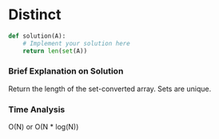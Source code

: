 # Distinct
```python
def solution(A):
    # Implement your solution here
    return len(set(A))
```
### Brief Explanation on Solution
Return the length of the set-converted array. Sets are unique. 

### Time Analysis
O(N) or O(N * log(N))

